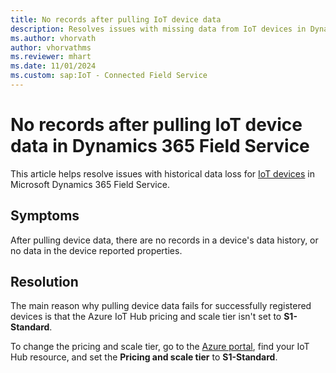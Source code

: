 ```yaml
---
title: No records after pulling IoT device data
description: Resolves issues with missing data from IoT devices in Dynamics 365 Field Service by setting the Azure IoT Hub pricing and scale tier to S1-Standard.
ms.author: vhorvath
author: vhorvathms
ms.reviewer: mhart
ms.date: 11/01/2024
ms.custom: sap:IoT - Connected Field Service
---
```

# No records after pulling IoT device data in Dynamics 365 Field Service

This article helps resolve issues with historical data loss for [IoT devices](/dynamics365/field-service/cfs-register-devices) in Microsoft Dynamics 365 Field Service.

## Symptoms

After pulling device data, there are no records in a device's data history, or no data in the device reported properties.

## Resolution

The main reason why pulling device data fails for successfully registered devices is that the Azure IoT Hub pricing and scale tier isn't set to **S1-Standard**.

To change the pricing and scale tier, go to the [Azure portal](https://portal.azure.com/), find your IoT Hub resource, and set the **Pricing and scale tier** to **S1-Standard**.
